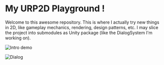﻿# My URP2D Playground !
Welcome to this awesome repository. This is where I actually try new things in 2D, like gameplay mechanics, rendering, design patterns, etc.
I may slice the project into submodules as Unity package (like the DialogSystem I'm working on).

![](./GitResources/Demo.gif "Intro demo")

![](./GitResources/Dialog.png "Dialog")